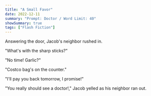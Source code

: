 ```yaml
---
title: "A Small Favor"
date: 2022-12-11
summary: "Prompt: Doctor / Word Limit: 40"
showSummary: true
tags: ["Flash Fiction"]
---
```


Answering the door, Jacob's neighbor rushed in.

"What's with the sharp sticks?" 

"No time! Garlic?"

"Costco bag's on the counter."

"I'll pay you back tomorrow, I promise!"

"You really should see a doctor!," Jacob yelled as his neighbor ran out.




